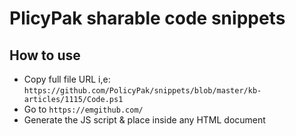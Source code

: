 # PlicyPak sharable code snippets

## How to use
- Copy full file URL i,e: `https://github.com/PolicyPak/snippets/blob/master/kb-articles/1115/Code.ps1` 
- Go to `https://emgithub.com/`
- Generate the JS script & place inside any HTML document 

